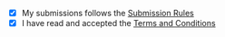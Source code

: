 - [x] My submissions follows the [Submission Rules](http://zot.land/issues)
- [x] I have read and accepted the [Terms and Conditions](http://zot.land/tos)

